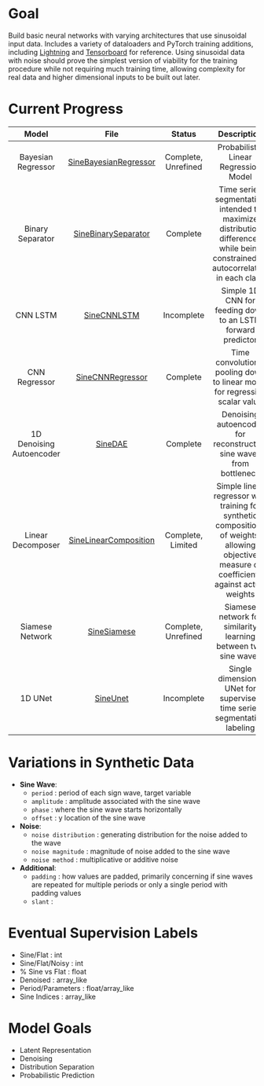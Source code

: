 # Goal
Build basic neural networks with varying architectures that use sinusoidal input data. Includes a variety of dataloaders and PyTorch training additions, including [Lightning]() 
and [Tensorboard]() for reference. Using sinusoidal data with noise should prove the simplest version of viability for the training procedure while not requiring much training time, allowing complexity for real data and higher dimensional inputs to be built out later.

# Current Progress
| **Model** | **File** | **Status** | **Description** |
|:---------:|:--------:|:----------:|:---------------:|
| Bayesian Regressor | [SineBayesianRegressor](SineBayesianRegressor.ipynb) | Complete, Unrefined | Probabilistic Linear Regression Model |
| Binary Separator | [SineBinarySeparator](SineBinarySeparator.ipynb) | Complete | Time series segmentation intended to maximize distribution differences while being constrained by autocorrelation in each class |
| CNN LSTM | [SineCNNLSTM](SineCNNLSTM.ipynb) | Incomplete | Simple 1D CNN for feeding down to an LSTM forward predictor |
| CNN Regressor | [SineCNNRegressor](SineCNNRegressor.ipynb) | Complete | Time convolutional pooling down to linear model for regressing scalar value |
| 1D Denoising Autoencoder | [SineDAE](SineDAE.ipynb) | Complete | Denoising autoencoder for reconstructing sine waves from bottleneck |
| Linear Decomposer | [SineLinearComposition](SineLinearComposition.ipynb) | Complete, Limited | Simple linear regressor with training for synthetic compositions of weights, allowing objective measure of coefficients against actual weights |
| Siamese Network | [SineSiamese](SineSiamese.ipynb) | Complete, Unrefined | Siamese network for similarity learning between two sine waves |
| 1D UNet | [SineUnet](SineUnet.ipynb) | Incomplete | Single dimensional UNet for supervised time series segmentation labeling |


# Variations in Synthetic Data
- **Sine Wave**:  
    - `period` : period of each sign wave, target variable  
    - `amplitude` : amplitude associated with the sine wave  
    - `phase` : where the sine wave starts horizontally
    - `offset` : y location of the sine wave
- **Noise**:
    - `noise distribution` : generating distribution for the noise added to the wave
    - `noise magnitude` : magnitude of noise added to the sine wave
    - `noise method` : multiplicative or additive noise
- **Additional**:
    - `padding` : how values are padded, primarily concerning if sine waves are repeated for multiple periods or only a single period with padding values
    - `slant` : 
    
# Eventual Supervision Labels

- Sine/Flat : int
- Sine/Flat/Noisy : int
- % Sine vs Flat : float
- Denoised : array_like
- Period/Parameters : float/array_like
- Sine Indices : array_like

# Model Goals
- Latent Representation
- Denoising
- Distribution Separation
- Probabilistic Prediction

